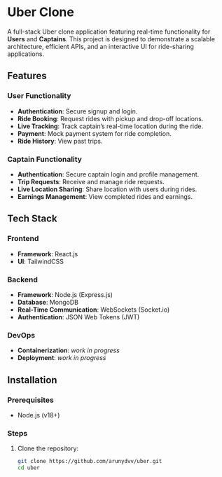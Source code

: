 
# Uber Clone  

A full-stack Uber clone application featuring real-time functionality for **Users** and **Captains**. This project is designed to demonstrate a scalable architecture, efficient APIs, and an interactive UI for ride-sharing applications.  

## Features  

### User Functionality  
- **Authentication**: Secure signup and login.  
- **Ride Booking**: Request rides with pickup and drop-off locations.  
- **Live Tracking**: Track captain’s real-time location during the ride.  
- **Payment**: Mock payment system for ride completion.  
- **Ride History**: View past trips.  

### Captain Functionality  
- **Authentication**: Secure captain login and profile management.  
- **Trip Requests**: Receive and manage ride requests.  
- **Live Location Sharing**: Share location with users during rides.  
- **Earnings Management**: View completed rides and earnings.  

## Tech Stack  

### Frontend  
- **Framework**: React.js 
- **UI**: TailwindCSS  

### Backend  
- **Framework**: Node.js (Express.js)  
- **Database**:  MongoDB  
- **Real-Time Communication**: WebSockets (Socket.io)  
- **Authentication**: JSON Web Tokens (JWT)  

### DevOps  
- **Containerization**:  *work in progress*
- **Deployment**:  *work in progress*

## Installation  

### Prerequisites  
- Node.js (v18+)  

### Steps  
1. Clone the repository:  
   ```bash  
   git clone https://github.com/arunydvv/uber.git  
   cd uber
